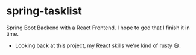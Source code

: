 # spring-tasklist
Spring Boot Backend with a React Frontend. I hope to god that I finish it in time.
*  Looking back at this project, my React skills we're kind of rusty :smiley:.

